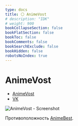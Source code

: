 ```yaml
---
type: docs
title: ⚪️ AnimeVost
# description: "IDK"
# weight: 900
bookCollapseSection: false
bookFlatSection: false
bookToc: false
bookComments: false
bookSearchExclude: false
bookHidden: false
robotsNoIndex: true
---
```


# AnimeVost

- [AnimeVost](https://animevost.org/?nt)
- [VK](https://vk.com/animevostorg?nt)

![AnimeVost - Screenshot](@img/animevost-screenshot.avif)

Противоположность [AnimeBest](../animebest).
